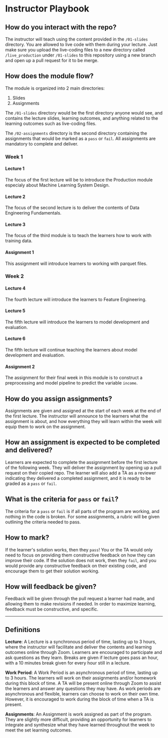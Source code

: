 # Instructor Playbook

## How do you interact with the repo?
The instructor will teach using the content provided in the `/01-slides` directory. You are allowed to live code with them during your lecture. Just make sure you upload the live-coding files to a new directory called `/live_production` under `/01-slides` to this repository using a new branch and open up a pull request for it to be merge.

## How does the module flow?
The module is organized into 2 main directories:
1. Slides
2. Assignments


The `/01-slides` directory would be the first directory anyone would see, and contains the lecture slides, learning outcomes, and anything related to the learning outcomes such as live-coding files.

The `/02-assignments` directory is the second directory containing the assignments that would be marked as a `pass` or `fail`. All assignments are mandatory to complete and deliver.

### Week 1

#### Lecture 1
The focus of the first lecture will be to introduce the Production module especialy about Machine Learning System Design.

#### Lecture 2
The focus of the second lecture is to deliver the contents of Data Engineering Fundamentals. 

#### Lecture 3
The focus of the third module is to teach the learners how to work with training data.

#### Assignment 1
This assignment will introduce learners to working with parquet files.

### Week 2

#### Lecture 4
The fourth lecture will introduce the learners to Feature Engineering.

#### Lecture 5
The fifth lecture will introduce the learners to model development and evaluation.

#### Lecture 6
The fifth lecture will continue teaching the learners about model development and evaluation.

#### Assignment 2
The assignment for their final week in this module is to construct a preprocessing and model pipeline to predict the variable `income`.

## How do you assign assignments?
Assignments are given and assigned at the start of each week at the end of the first lecture. The instructor will announce to the learners what the assignment is about, and how everything they will learn within the week will equip them to work on the assignment.

## How an assignment is expected to be completed and delivered?
Learners are expected to complete the assignment before the first lecture of the following week. They will deliver the assignment by opening up a pull request on their copied repo. The learner will also add a TA as a reviewer indicating they delivered a completed assignment, and it is ready to be graded as a `pass` or `fail`.

## What is the criteria for `pass` or `fail`?
The criteria for a `pass` or `fail` is if all parts of the program are working, and nothing in the code is broken. For some assignments, a rubric will be given outlining the criteria needed to pass.

## How to mark?
If the learner's solution works, then they `pass`! You or the TA would only need to focus on providing them constructive feedback on how they can improve their code. If the solution does not work, then they `fail`, and you would provide any constructive feedback on their existing code, and encourage them to get their solution working.

## How will feedback be given?
Feedback will be given through the pull request a learner had made, and allowing them to make revisions if needed. In order to maximize learning, feedback must be constructive, and specific.

<hr>

## Definitions
**Lecture**: A Lecture is a synchronous period of time, lasting up to 3 hours, where the instructor will facilitate and deliver the contents and learning outcomes online through Zoom. Learners are encouraged to participate and ask questions as they learn. Breaks are given if lecture goes pass an hour, with a 10 minutes break given for every hour still in a lecture.

**Work Period**: A Work Period is an asynchronous period of time, lasting up to 3 hours. The learners will work on their assignments and/or homework during this block of time. A TA will be present online through Zoom to assist the learners and answer any questions they may have. As work periods are asynchronous and flexible, learners can choose to work on their own time. However, it is encouraged to work during the block of time when a TA is present.

**Assignments**: An Assignment is work assigned as part of the program. They are slightly more difficult, providing an opportunity for learners to integrate and synthesize what they have learned throughout the week to meet the set learning outcomes.
